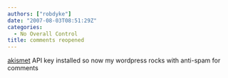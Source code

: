 ```yaml
---
authors: ["robdyke"]
date: "2007-08-03T08:51:29Z"
categories:
  - No Overall Control
title: comments reopened
---
```

[akismet](http://akismet.com/ "link to Akismet home page") API key installed so now my wordpress rocks with anti-spam for comments
